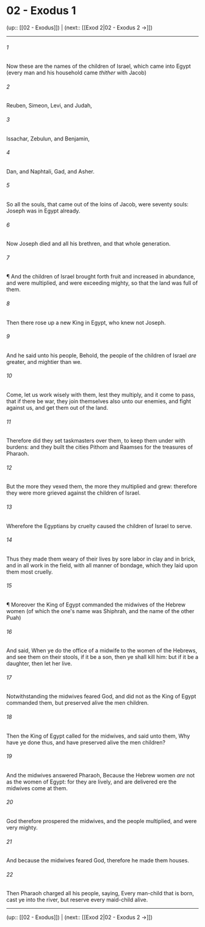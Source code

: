# 02 - Exodus 1

(up:: [[02 - Exodus]]) | (next:: [[Exod 2|02 - Exodus 2 →]])

***


###### 1 
Now these are the names of the children of Israel, which came into Egypt (every man and his household came _thither_ with Jacob) 

###### 2 
Reuben, Simeon, Levi, and Judah, 

###### 3 
Issachar, Zebulun, and Benjamin, 

###### 4 
Dan, and Naphtali, Gad, and Asher. 

###### 5 
So all the souls, that came out of the loins of Jacob, were seventy souls: Joseph was in Egypt already. 

###### 6 
Now Joseph died and all his brethren, and that whole generation. 

###### 7 
¶ And the children of Israel brought forth fruit and increased in abundance, and were multiplied, and were exceeding mighty, so that the land was full of them. 

###### 8 
Then there rose up a new King in Egypt, who knew not Joseph. 

###### 9 
And he said unto his people, Behold, the people of the children of Israel _are_ greater, and mightier than we. 

###### 10 
Come, let us work wisely with them, lest they multiply, and it come to pass, that if there be war, they join themselves also unto our enemies, and fight against us, and get them out of the land. 

###### 11 
Therefore did they set taskmasters over them, to keep them under with burdens: and they built the cities Pithom and Raamses for the treasures of Pharaoh. 

###### 12 
But the more they vexed them, the more they multiplied and grew: therefore they were more grieved against the children of Israel. 

###### 13 
Wherefore the Egyptians by cruelty caused the children of Israel to serve. 

###### 14 
Thus they made them weary of their lives by sore labor in clay and in brick, and in all work in the field, with all manner of bondage, which they laid upon them most cruelly. 

###### 15 
¶ Moreover the King of Egypt commanded the midwives of the Hebrew women (of which the one's name was Shiphrah, and the name of the other Puah) 

###### 16 
And said, When ye do the office of a midwife to the women of the Hebrews, and see them on their stools, if it be a son, then ye shall kill him: but if it be a daughter, then let her live. 

###### 17 
Notwithstanding the midwives feared God, and did not as the King of Egypt commanded them, but preserved alive the men children. 

###### 18 
Then the King of Egypt called for the midwives, and said unto them, Why have ye done thus, and have preserved alive the men children? 

###### 19 
And the midwives answered Pharaoh, Because the Hebrew women _are_ not as the women of Egypt: for they are lively, and are delivered ere the midwives come at them. 

###### 20 
God therefore prospered the midwives, and the people multiplied, and were very mighty. 

###### 21 
And because the midwives feared God, therefore he made them houses. 

###### 22 
Then Pharaoh charged all his people, saying, Every man-child that is born, cast ye into the river, but reserve every maid-child alive.

***

(up:: [[02 - Exodus]]) | (next:: [[Exod 2|02 - Exodus 2 →]])
